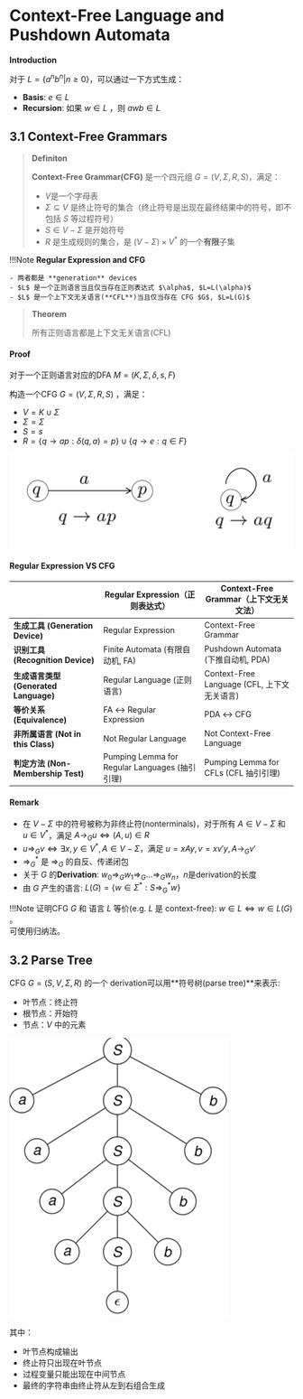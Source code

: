 # Context-Free Language and Pushdown Automata

**Introduction**

对于 $L=\{a^nb^n|n\geq 0\}$，可以通过一下方式生成：

- **Basis**: $e\in L$
- **Recursion**: 如果 $w\in L$ ，则 $awb\in L$

## 3.1 Context-Free Grammars

> **Definiton**
>
>  **Context-Free Grammar(CFG)** 是一个四元组 $G=(V,\Sigma,R,S)$，满足：
>
> - $V$是一个字母表
> - $\Sigma\subseteq V$ 是终止符号的集合（终止符号是出现在最终结果中的符号，即不包括 $S$ 等过程符号）
> - $S\in V-\Sigma$ 是开始符号
> - $R$ 是生成规则的集合，是 $(V-\Sigma)\times V^*$ 的一个**有限**子集

!!!Note
	**Regular Expression and CFG**

	- 两者都是 **generation** devices
	- $L$ 是一个正则语言当且仅当存在正则表达式 $\alpha$, $L=L(\alpha)$
	- $L$ 是一个上下文无关语言(**CFL**)当且仅当存在 CFG $G$, $L=L(G)$

> **Theorem**
>
> 所有正则语言都是上下文无关语言(CFL)

#### **Proof**

对于一个正则语言对应的DFA $M=(K,\Sigma,\delta,s,F)$

构造一个CFG $G=(V,\Sigma,R,S)$ ，满足：

- $V=K\cup\Sigma$
- $\Sigma = \Sigma$
- $S=s$
- $R=\{q\rightarrow ap:\delta(q,a)=p\}\cup\{q\rightarrow e:q\in F\}$

![3-1](pic/3-1.png)

#### **Regular Expression VS CFG** 

|                                       | Regular Expression（正则表达式）               | Context-Free Grammar（上下文无关文法）      |
| ------------------------------------- | ---------------------------------------------- | ------------------------------------------- |
| **生成工具 (Generation Device)**      | Regular Expression                             | Context-Free Grammar                        |
| **识别工具 (Recognition Device)**     | Finite Automata (有限自动机, FA)               | Pushdown Automata (下推自动机, PDA)         |
| **生成语言类型 (Generated Language)** | Regular Language (正则语言)                    | Context-Free Language (CFL, 上下文无关语言) |
| **等价关系 (Equivalence)**            | FA ↔ Regular Expression                        | PDA ↔ CFG                                   |
| **非所属语言 (Not in this Class)**    | Not Regular Language                           | Not Context-Free Language                   |
| **判定方法 (Non-Membership Test)**    | Pumping Lemma for Regular Languages (抽引引理) | Pumping Lemma for CFLs (CFL 抽引引理)       |

#### **Remark**

- 在 $V-\Sigma$ 中的符号被称为非终止符(nonterminals)，对于所有 $A\in V-\Sigma$ 和 $u\in V^*$，满足 $A\rightarrow _Gu\Leftrightarrow (A,u)\in R$
- $u\Rightarrow _Gv\Leftrightarrow\exists x,y\in V^*,A\in V-\Sigma$，满足 $u=xAy,v=xv'y,A\rightarrow _Gv'$  
- $\Rightarrow^*_G$ 是 $\Rightarrow_G$ 的自反、传递闭包
- 关于 $G$ 的**Derivation**: $w_0\Rightarrow_G w_1\Rightarrow_G … \Rightarrow_G w_n$，$n$是derivation的长度
- 由 $G$ 产生的语言: $L(G)=\{w\in\Sigma^*:S\Rightarrow^*_G w\}$

!!!Note
	证明CFG $G$ 和 语言 $L$ 等价(e.g. $L$ 是 context-free):  $w\in L\Leftrightarrow w\in L(G)$ 。	
	可使用归纳法。



## 3.2 Parse Tree

CFG $G=(S,V,\Sigma,R)$ 的一个 derivation可以用**符号树(parse tree)**来表示:

- 叶节点：终止符
- 根节点：开始符
- 节点：$V$ 中的元素

![3-2](pic/3-2.png)

其中：

- 叶节点构成输出
- 终止符只出现在叶节点
- 过程变量只能出现在中间节点
- 最终的字符串由终止符从左到右组合生成























